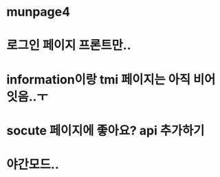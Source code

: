# munpage4
# 로그인 페이지 프론트만..
# information이랑 tmi 페이지는 아직 비어잇음..ㅜ
# socute 페이지에 좋아요? api 추가하기
# 야간모드..
